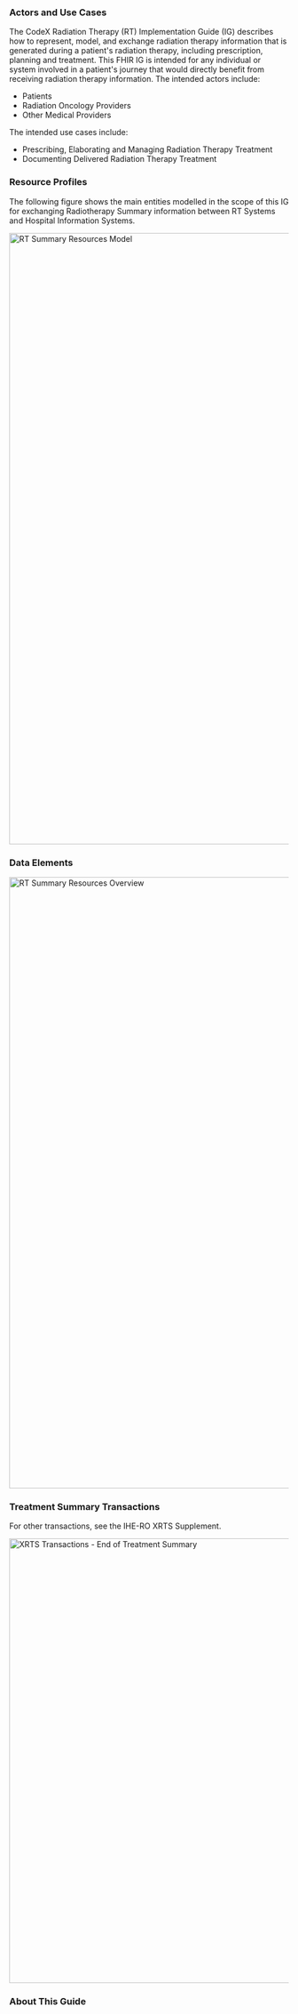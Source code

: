 
### Actors and Use Cases

The CodeX Radiation Therapy (RT) Implementation Guide (IG) describes how to represent, model, and exchange radiation therapy information that is generated during a patient's radiation therapy, including prescription, planning and treatment. This FHIR IG is intended for any individual or system involved in a patient's journey that would directly benefit from receiving radiation therapy information.  The intended actors include:
* Patients
* Radiation Oncology Providers
* Other Medical Providers

The intended use cases include:
* Prescribing, Elaborating and Managing Radiation Therapy Treatment
* Documenting Delivered Radiation Therapy Treatment

### Resource Profiles

The following figure shows the main entities modelled in the scope of this IG for exchanging Radiotherapy Summary information between RT Systems and Hospital Information Systems.

<img src="RTResourcesHighLevel.svg" alt="RT Summary Resources Model" width="1100px" style="float:none; margin: 0px 0px 0px 0px;" />

### Data Elements

<img src="RTResourcesOverview.svg" alt="RT Summary Resources Overview" width="1100px" style="float:none; margin: 0px 0px 0px 0px;" />

### Treatment Summary Transactions

For other transactions, see the IHE-RO XRTS Supplement.

<img src="ProcessFlow-EndofTreatmentSummary-Subscription.svg" alt="XRTS Transactions - End of Treatment Summary" width="800px" style="float:none; margin: 0px 0px 0px 0px;" />

### About This Guide
